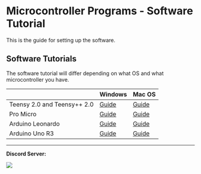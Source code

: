 # Microcontroller Programs - Software Tutorial

This is the guide for setting up the software.

## Software Tutorials

The software tutorial will differ depending on what OS and what microcontroller you have.

| | Windows | Mac OS |
| --- | --- | --- |
| Teensy 2.0 and Teensy++ 2.0 | [Guide](Windows-Teensy2.md) | [Guide](Mac-Teensy2.md) |
| Pro Micro | [Guide](Windows-ProMicro.md) | [Guide](Mac-ArduinoProMicro.md) |
| Arduino Leonardo | [Guide](Windows-ArduinoLeonardo.md) | [Guide](Mac-ArduinoProMicro.md) |
| Arduino Uno R3 | [Guide](Windows-ArduinoUnoR3.md) | [Guide](Mac-ArduinoProMicro.md) |


<hr>

**Discord Server:** 

[<img src="https://canary.discordapp.com/api/guilds/695809740428673034/widget.png?style=banner2">](https://discord.gg/cQ4gWxN)


